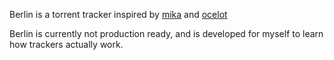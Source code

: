 Berlin is a torrent tracker inspired by [mika](https://github.com/leighmacdonald/mika/) and [ocelot](https://github.com/WhatCD/Ocelot)

Berlin is currently not production ready, and is developed for myself to learn how trackers actually work.

 

